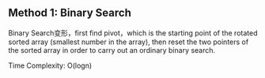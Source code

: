 ## Method 1: Binary Search
Binary Search变形，first find pivot，which is the starting point of the rotated sorted array (smallest number in the array), then reset the two pointers of the sorted array in order to carry out an ordinary binary search. </br>

Time Complexity: O(logn)
